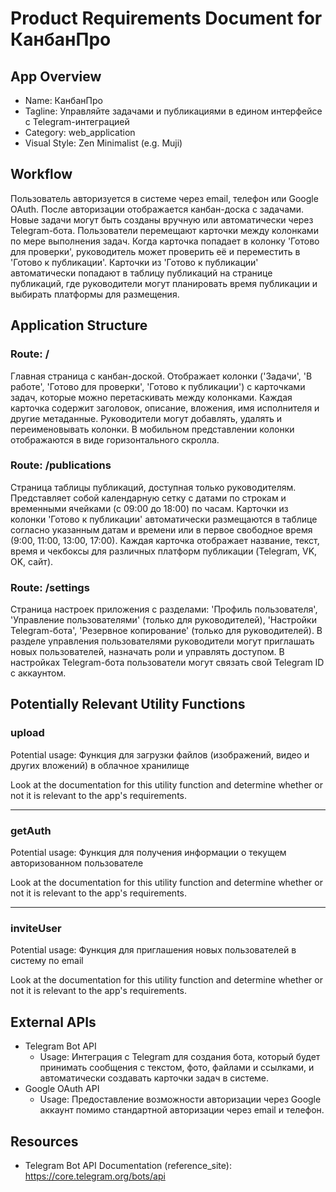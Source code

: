 # Product Requirements Document for КанбанПро

## App Overview
- Name: КанбанПро
- Tagline: Управляйте задачами и публикациями в едином интерфейсе с Telegram-интеграцией
- Category: web_application
- Visual Style: Zen Minimalist (e.g. Muji)

## Workflow

Пользователь авторизуется в системе через email, телефон или Google OAuth. После авторизации отображается канбан-доска с задачами. Новые задачи могут быть созданы вручную или автоматически через Telegram-бота. Пользователи перемещают карточки между колонками по мере выполнения задач. Когда карточка попадает в колонку 'Готово для проверки', руководитель может проверить её и переместить в 'Готово к публикации'. Карточки из 'Готово к публикации' автоматически попадают в таблицу публикаций на странице публикаций, где руководители могут планировать время публикации и выбирать платформы для размещения.

## Application Structure


### Route: /

Главная страница с канбан-доской. Отображает колонки ('Задачи', 'В работе', 'Готово для проверки', 'Готово к публикации') с карточками задач, которые можно перетаскивать между колонками. Каждая карточка содержит заголовок, описание, вложения, имя исполнителя и другие метаданные. Руководители могут добавлять, удалять и переименовывать колонки. В мобильном представлении колонки отображаются в виде горизонтального скролла.


### Route: /publications

Страница таблицы публикаций, доступная только руководителям. Представляет собой календарную сетку с датами по строкам и временными ячейками (с 09:00 до 18:00) по часам. Карточки из колонки 'Готово к публикации' автоматически размещаются в таблице согласно указанным датам и времени или в первое свободное время (9:00, 11:00, 13:00, 17:00). Каждая карточка отображает название, текст, время и чекбоксы для различных платформ публикации (Telegram, VK, OK, сайт).


### Route: /settings

Страница настроек приложения с разделами: 'Профиль пользователя', 'Управление пользователями' (только для руководителей), 'Настройки Telegram-бота', 'Резервное копирование' (только для руководителей). В разделе управления пользователями руководители могут приглашать новых пользователей, назначать роли и управлять доступом. В настройках Telegram-бота пользователи могут связать свой Telegram ID с аккаунтом.


## Potentially Relevant Utility Functions

### upload

Potential usage: Функция для загрузки файлов (изображений, видео и других вложений) в облачное хранилище

Look at the documentation for this utility function and determine whether or not it is relevant to the app's requirements.


----------------------------------

### getAuth

Potential usage: Функция для получения информации о текущем авторизованном пользователе

Look at the documentation for this utility function and determine whether or not it is relevant to the app's requirements.


----------------------------------

### inviteUser

Potential usage: Функция для приглашения новых пользователей в систему по email

Look at the documentation for this utility function and determine whether or not it is relevant to the app's requirements.

## External APIs
- Telegram Bot API
  - Usage: Интеграция с Telegram для создания бота, который будет принимать сообщения с текстом, фото, файлами и ссылками, и автоматически создавать карточки задач в системе.
- Google OAuth API
  - Usage: Предоставление возможности авторизации через Google аккаунт помимо стандартной авторизации через email и телефон.

## Resources
- Telegram Bot API Documentation (reference_site): https://core.telegram.org/bots/api